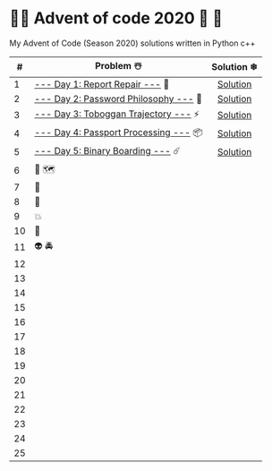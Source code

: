 # 🎄🎅 Advent of code 2020 🎅 🎄

My Advent of Code (Season 2020) solutions written in Python c++

|  #  | Problem ️☃️                                                                 | Solution ❄                                                                 |
| --- | -------------                                                             |:-------------:                                                             |
| 1   | [--- Day 1: Report Repair ---](https://adventofcode.com/2020/day/1) 🚀| [Solution](day1/day1.cpp) | 
| 2   | [--- Day 2: Password Philosophy ---](https://adventofcode.com/2020/day/2) 👾     | [Solution](day2/day2.cpp) | 
| 3   | [--- Day 3: Toboggan Trajectory ---](https://adventofcode.com/2020/day/3)  ⚡️ | [Solution](day3/day3.cpp) |   
| 4   | [--- Day 4: Passport Processing ---](https://adventofcode.com/2020/day/4) 📦     | [Solution](day4/day4.cpp) |
| 5   | [--- Day 5: Binary Boarding ---](https://adventofcode.com/2020/day/5) ☄️      | [Solution](day5/day5.cpp) |
| 6   | [](https://adventofcode.com/2020/day/6) 🌌 🗺              | []()                | 
| 7   | [](https://adventofcode.com/2020/day/7)  🔌            | []()                         |
| 8   | [](https://adventofcode.com/2020/day/8)  🎨               | []()                         |
| 9   | [](https://adventofcode.com/2020/day/9)     💥                  | []()                         |
| 10  | [](https://adventofcode.com/2020/day/10)  📡              | []()                         |
| 11  | [](https://adventofcode.com/2020/day/11)  👽 🚔                   | []()                         |
| 12  | [](https://adventofcode.com/2020/day/12)                                  | []()                         |
| 13  | [](https://adventofcode.com/2020/day/13)                                  | []()                         |
| 14  | [](https://adventofcode.com/2020/day/14)                                  | []()                         |
| 15  | [](https://adventofcode.com/2020/day/15)                                  | []()                         |
| 16  | [](https://adventofcode.com/2020/day/16)                                  | []()                         |
| 17  | [](https://adventofcode.com/2020/day/17)                                  | []()                         |
| 18  | [](https://adventofcode.com/2020/day/18)                                  | []()                         |
| 19  | [](https://adventofcode.com/2020/day/19)                                  | []()                         |
| 20  | [](https://adventofcode.com/2020/day/20)                                  | []()                         |
| 21  | [](https://adventofcode.com/2020/day/21)                                  | []()                         |
| 22  | [](https://adventofcode.com/2020/day/22)                                  | []()                         |
| 23  | [](https://adventofcode.com/2020/day/23)                                  | []()                         |
| 24  | [](https://adventofcode.com/2020/day/24)                                  | []()                         |
| 25  | [](https://adventofcode.com/2020/day/25)                                  | []()                         |